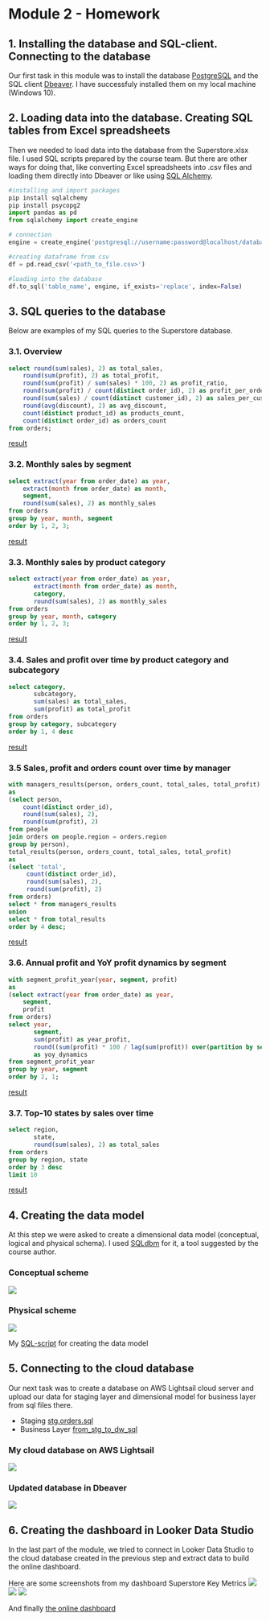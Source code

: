 # Module 2 - Homework

## 1. Installing the database and SQL-client. Connecting to the database

Our first task in this module was to install the database [PostgreSQL](https://www.postgresql.org/) and the SQL client [Dbeaver](https://dbeaver.io/). I have sucсessfuly installed them on my local machine (Windows 10).

## 2. Loading data into the database. Creating SQL tables from Excel spreadsheets

Then we needed to load data into the database from the Superstore.xlsx file. I used SQL scripts prepared by the course team. But there are other ways for doing that, like converting Excel spreadsheets into .csv files and loading them directly into Dbeaver or like using [SQL Alchemy](https://www.sqlalchemy.org/).

```python
#installing and import packages
pip install sqlalchemy
pip install psycopg2
import pandas as pd 
from sqlalchemy import create_engine

# connection
engine = create_engine('postgresql://username:password@localhost/database_name')

#creating dataframe from csv
df = pd.read_csv('<path_to_file.csv>')

#loading into the database
df.to_sql('table_name', engine, if_exists='replace', index=False)
```
## 3. SQL queries to the database

Below are examples of my SQL queries to the Superstore database.

### 3.1. Overview
```sql
select round(sum(sales), 2) as total_sales,
	round(sum(profit), 2) as total_profit,
	round(sum(profit) / sum(sales) * 100, 2) as profit_ratio,
	round(sum(profit) / count(distinct order_id), 2) as profit_per_order,
	round(sum(sales) / count(distinct customer_id), 2) as sales_per_customer,
	round(avg(discount), 2) as avg_discount,
	count(distinct product_id) as products_count,	
	count(distinct order_id) as orders_count
from orders;
```
[result](https://github.com/eskapandr/DataLearn/blob/591cfd6a561d8e1bb2989c64615bc713ff6480dc/DE-101/Module02/images/sql_querie_1.png)

### 3.2. Monthly sales by segment
```sql
select extract(year from order_date) as year,
	extract(month from order_date) as month,
	segment,
	round(sum(sales), 2) as monthly_sales
from orders
group by year, month, segment
order by 1, 2, 3;
```
[result](https://github.com/eskapandr/DataLearn/blob/591cfd6a561d8e1bb2989c64615bc713ff6480dc/DE-101/Module02/images/sql_querie_2.png)

### 3.3. Monthly sales by product category
```sql
select extract(year from order_date) as year,
       extract(month from order_date) as month,
       category,
       round(sum(sales), 2) as monthly_sales
from orders
group by year, month, category 
order by 1, 2, 3;
```
[result](https://github.com/eskapandr/DataLearn/blob/591cfd6a561d8e1bb2989c64615bc713ff6480dc/DE-101/Module02/images/sql_querie_3.png)

### 3.4. Sales and profit over time by product category and subcategory
```sql
select category, 
       subcategory, 
       sum(sales) as total_sales, 
       sum(profit) as total_profit
from orders
group by category, subcategory
order by 1, 4 desc
```
[result](https://github.com/eskapandr/DataLearn/blob/591cfd6a561d8e1bb2989c64615bc713ff6480dc/DE-101/Module02/images/sql_querie_4.png)

### 3.5 Sales, profit and orders count over time by manager
```sql
with managers_results(person, orders_count, total_sales, total_profit) 
as
(select person, 
	count(distinct order_id), 
	round(sum(sales), 2), 
	round(sum(profit), 2)
from people
join orders on people.region = orders.region 
group by person),
total_results(person, orders_count, total_sales, total_profit) 
as
(select 'total', 
	 count(distinct order_id), 
	 round(sum(sales), 2), 
	 round(sum(profit), 2)
from orders)
select * from managers_results
union
select * from total_results
order by 4 desc;
```
[result](https://github.com/eskapandr/DataLearn/blob/591cfd6a561d8e1bb2989c64615bc713ff6480dc/DE-101/Module02/images/sql_querie_5.png)

### 3.6. Annual profit and YoY profit dynamics by segment
```sql
with segment_profit_year(year, segment, profit)
as
(select extract(year from order_date) as year, 
	segment, 
	profit
from orders)
select year, 
       segment, 
       sum(profit) as year_profit, 
       round((sum(profit) * 100 / lag(sum(profit)) over(partition by segment order by year) ) - 100, 2) 
       as yoy_dynamics
from segment_profit_year
group by year, segment 
order by 2, 1; 
```
[result](https://github.com/eskapandr/DataLearn/blob/591cfd6a561d8e1bb2989c64615bc713ff6480dc/DE-101/Module02/images/sql_querie_6.png)

### 3.7. Top-10 states by sales over time
```sql
select region, 
       state, 
       round(sum(sales), 2) as total_sales
from orders
group by region, state
order by 3 desc
limit 10
```
[result](https://github.com/eskapandr/DataLearn/blob/591cfd6a561d8e1bb2989c64615bc713ff6480dc/DE-101/Module02/images/sql_querie_7.png)

## 4. Creating the data model 

At this step we were asked to create a dimensional data model (conceptual, logical and physical schema). I used [SQLdbm](https://app.sqldbm.com/) for it, a tool suggested by the course author.

### Conceptual scheme

![](images/conceptual_scheme.png)

### Physical scheme

![](images/physical_scheme.png)

My [SQL-script](https://github.com/eskapandr/DataLearn/blob/a843751eaed6ac9e4a8b2a17b30ec55e2bf03147/DE-101/Module02/scripts/supersales_db.sql) for creating the data model

## 5. Connecting to the cloud database

Our next task was to create a database on AWS Lightsail cloud server and upload our data for staging layer and dimensional model for business layer from sql files there.
- Staging [stg.orders.sql](https://github.com/Data-Learn/data-engineering/blob/03f51ea85791fb1d6a86659bba3040db0b98471b/DE-101%20Modules/Module02/DE%20-%20101%20Lab%202.1/stg.orders.sql)
- Business Layer [from_stg_to_dw_sql](https://github.com/Data-Learn/data-engineering/blob/03f51ea85791fb1d6a86659bba3040db0b98471b/DE-101%20Modules/Module02/DE%20-%20101%20Lab%202.1/from_stg_to_dw.sql)

### My cloud database on AWS Lightsail
![](images/db_lightsail.png)

### Updated database in Dbeaver
![](images/aws_db_connection.png)

## 6. Creating the dashboard in Looker Data Studio

In the last part of the module, we tried to connect in Looker Data Studio to the cloud database created in the previous step and extract data to build the online dashboard.

Here are some screenshots from my dashboard Superstore Key Metrics
![](images/dashboard_1.png)
![](images/dashboard_2.png)
![](images/dashboard_3.png)

And finally [the online dashboard](https://lookerstudio.google.com/s/lzI2Dc-IdPk)